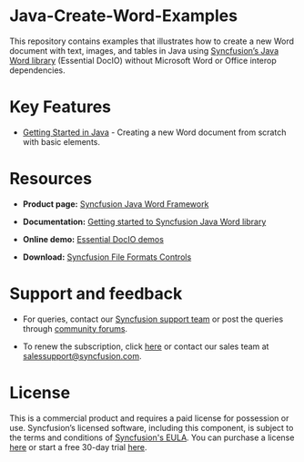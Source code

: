 # Java-Create-Word-Examples

This repository contains examples that illustrates how to create a new Word document with text, images, and tables in Java using [Syncfusion’s Java Word library](https://www.syncfusion.com/document-processing/word-framework/java/word-library?utm_source=github&utm_medium=listing&utm_campaign=github-java-create-word-examples) (Essential DocIO) without Microsoft Word or Office interop dependencies.

# Key Features

- [Getting Started in Java](Getting-Started/) - Creating a new Word document from scratch with basic elements.

# Resources

- **Product page:** [Syncfusion Java Word Framework](https://www.syncfusion.com/document-processing/word-framework/java?utm_source=github&utm_medium=listing&utm_campaign=github-java-create-word-examples)

- **Documentation:** [Getting started to Syncfusion Java Word library](https://help.syncfusion.com/java-file-formats/word-library/getting-started?utm_source=github&utm_medium=listing&utm_campaign=github-java-create-word-examples)

- **Online demo:** [Essential DocIO demos](https://github.com/syncfusion/java-demos?utm_source=github&utm_medium=listing&utm_campaign=github-java-create-word-examples)

- **Download:** [Syncfusion File Formats Controls](https://www.syncfusion.com/sales/products/fileformats?utm_source=github&utm_medium=listing&utm_campaign=github-java-create-word-examples)

# Support and feedback

* For queries, contact our [Syncfusion support team](https://www.syncfusion.com/support/directtrac/incidents/newincident?utm_source=github&utm_medium=listing&utm_campaign=github-java-create-word-examples) or post the queries through [community forums](https://www.syncfusion.com/forums?utm_source=github&utm_medium=listing&utm_campaign=github-java-create-word-examples).

* To renew the subscription, click [here](https://www.syncfusion.com/sales/products?utm_source=github&utm_medium=listing&utm_campaign=github-java-create-word-examples) or contact our sales team at [salessupport@syncfusion.com](mailto:salessupport@syncfusion.com).

# License

This is a commercial product and requires a paid license for possession or use. Syncfusion’s licensed software, including this component, is subject to the terms and conditions of [Syncfusion's EULA](https://www.syncfusion.com/eula/es?utm_source=github&utm_medium=listing&utm_campaign=github-java-create-word-examples). You can purchase a license [here](https://www.syncfusion.com/sales/products?utm_source=github&utm_medium=listing&utm_campaign=github-java-create-word-examples) or start a free 30-day trial [here](https://www.syncfusion.com/account/manage-trials/start-trials?utm_source=github&utm_medium=listing&utm_campaign=github-java-create-word-examples).

